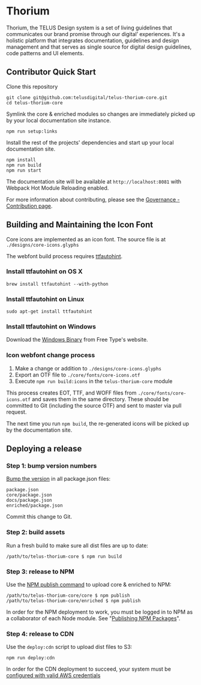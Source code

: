 # Thorium

Thorium, the TELUS Design system is a set of living guidelines that communicates our brand promise through our digital’ experiences. It's a holistic platform that integrates documentation, guidelines and design management and that serves as single source for digital design guidelines, code patterns and UI elements.

## Contributor Quick Start

Clone this repository

    git clone git@github.com:telusdigital/telus-thorium-core.git
    cd telus-thorium-core

Symlink the core & enriched modules so changes are immediately picked up by your local documentation site instance.

    npm run setup:links

Install the rest of the projects' dependencies and start up your local documentation site.

    npm install
    npm run build
    npm run start

The documentation site will be available at `http://localhost:8081` with Webpack Hot Module Reloading enabled.

For more information about contributing, please see the [Governance - Contribution page](/docs/5-Governance/2-contributing.md).

## Building and Maintaining the Icon Font

Core icons are implemented as an icon font. The source file is at `./designs/core-icons.glyphs`

The webfont build process requires [ttfautohint](https://www.freetype.org/ttfautohint/#download).

### Install ttfautohint on OS X

    brew install ttfautohint --with-python

### Install ttfautohint on Linux

    sudo apt-get install ttfautohint

### Install ttfautohint on Windows

Download the [Windows Binary](https://www.freetype.org/ttfautohint/#download) from Free Type's website.

### Icon webfont change process

1. Make a change or addition to `./designs/core-icons.glyphs`
2. Export an OTF file to `./core/fonts/core-icons.otf`
3. Execute `npm run build:icons` in the `telus-thorium-core` module

This process creates EOT, TTF, and WOFF files from `./core/fonts/core-icons.otf` and saves them in the same directory. These should be committed to Git (including the source OTF) and sent to master via pull request.

The next time you run `npm build`, the re-generated icons will be picked up by the documentation site.

## Deploying a release

### Step 1: bump version numbers

[Bump the version](https://docs.npmjs.com/cli/version) in all package.json files:

    package.json
    core/package.json
    docs/package.json
    enriched/package.json

Commit this change to Git.

### Step 2: build assets

Run a fresh build to make sure all dist files are up to date:

    /path/to/telus-thorium-core $ npm run build

### Step 3: release to NPM

Use the [NPM publish command](https://docs.npmjs.com/cli/publish) to upload core & enriched to NPM:

    /path/to/telus-thorium-core/core $ npm publish
    /path/to/telus-thorium-core/enriched $ npm publish

In order for the NPM deployment to work, you must be logged in to NPM as a collaborator of each Node module. See "[Publishing NPM Packages](https://docs.npmjs.com/getting-started/publishing-npm-packages)".

### Step 4: release to CDN

Use the `deploy:cdn` script to upload dist files to S3:

    npm run deploy:cdn

In order for the CDN deployment to succeed, your system must be [configured with valid AWS credentials](http://docs.aws.amazon.com/cli/latest/userguide/cli-chap-getting-started.html)
